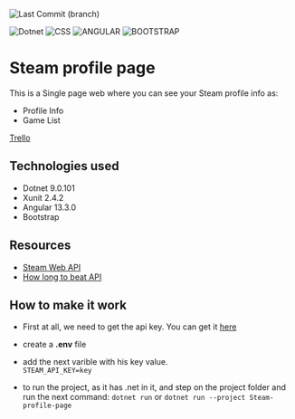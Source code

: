 ![Last Commit (branch)](https://badgen.net/github/last-commit/JacksonSan009/Steam-profile-page/master)

![Dotnet](https://img.shields.io/badge/.NET-5C2D91?style=for-the-badge&logo=.net&logoColor=white)
![CSS](https://img.shields.io/badge/CSS-239120?&style=for-the-badge&logo=css3&logoColor=white)
![ANGULAR](https://img.shields.io/badge/Angular-DD0031?style=for-the-badge&logo=angular&logoColor=white)
![BOOTSTRAP](https://img.shields.io/badge/Bootstrap-563D7C?style=for-the-badge&logo=bootstrap&logoColor=white)

# Steam profile page

This is a Single page web where you can see your Steam profile info as:

- Profile Info
- Game List

[Trello](https://trello.com/b/tYfvrFNz/steam-project)

## Technologies used

- Dotnet 9.0.101
- Xunit 2.4.2
- Angular 13.3.0
- Bootstrap

## Resources

- [Steam Web API](https://developer.valvesoftware.com/wiki/Steam_Web_API)
- [How long to beat API](https://github.com/ckatzorke/howlongtobeat)

## How to make it work

- First at all, we need to get the api key. You can get it [here](https://steamcommunity.com/dev/apikey)
- create a **.env** file
- add the next varible with his key value.<br>
  `STEAM_API_KEY=key`

- to run the project, as it has .net in it, and step on the project folder and run the next command: `dotnet run` or `dotnet run --project Steam-profile-page`
